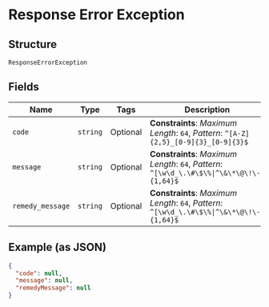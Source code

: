 
# Response Error Exception

## Structure

`ResponseErrorException`

## Fields

| Name | Type | Tags | Description |
|  --- | --- | --- | --- |
| `code` | `string` | Optional | **Constraints**: *Maximum Length*: `64`, *Pattern*: `^[A-Z]{2,5}_[0-9]{3}_[0-9]{3}$` |
| `message` | `string` | Optional | **Constraints**: *Maximum Length*: `64`, *Pattern*: `^[\w\d_\.\#\$\%\|^\&\*\@\!\-]{1,64}$` |
| `remedy_message` | `string` | Optional | **Constraints**: *Maximum Length*: `64`, *Pattern*: `^[\w\d_\.\#\$\%\|^\&\*\@\!\-]{1,64}$` |

## Example (as JSON)

```json
{
  "code": null,
  "message": null,
  "remedyMessage": null
}
```

